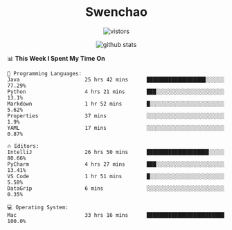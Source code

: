 <h1 align="center">Swenchao</h3>

<p align="center">
  <img src="https://visitor-badge.glitch.me/badge?page_id=Swenchao" alt="vistors" />
</p>

<p align="center">
  <img src="https://github-readme-stats.vercel.app/api?username=Swenchao&count_private=true&show_icons=true&theme=vue-dark&hide_title=true" alt="github stats" />
</p>

<!--START_SECTION:waka-->
📊 **This Week I Spent My Time On** 

```text
💬 Programming Languages: 
Java                     25 hrs 42 mins      ███████████████████░░░░░░   77.29% 
Python                   4 hrs 21 mins       ███░░░░░░░░░░░░░░░░░░░░░░   13.1% 
Markdown                 1 hr 52 mins        █░░░░░░░░░░░░░░░░░░░░░░░░   5.62% 
Properties               37 mins             ░░░░░░░░░░░░░░░░░░░░░░░░░   1.9% 
YAML                     17 mins             ░░░░░░░░░░░░░░░░░░░░░░░░░   0.87%

🔥 Editors: 
IntelliJ                 26 hrs 50 mins      ████████████████████░░░░░   80.66% 
PyCharm                  4 hrs 27 mins       ███░░░░░░░░░░░░░░░░░░░░░░   13.41% 
VS Code                  1 hr 51 mins        █░░░░░░░░░░░░░░░░░░░░░░░░   5.58% 
DataGrip                 6 mins              ░░░░░░░░░░░░░░░░░░░░░░░░░   0.35%

💻 Operating System: 
Mac                      33 hrs 16 mins      █████████████████████████   100.0%

```


<!--END_SECTION:waka-->
